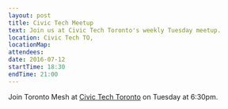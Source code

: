 ```yaml
---
layout: post
title: Civic Tech Meetup
text: Join us at Civic Tech Toronto's weekly Tuesday meetup.
location: Civic Tech TO,
locationMap:
attendees:
date: 2016-07-12
startTime: 18:30
endTime: 21:00
---
```


Join Toronto Mesh at [Civic Tech Toronto](http://civictech.ca) on Tuesday at 6:30pm.
